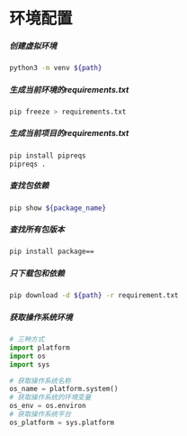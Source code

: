 环境配置
=

##### 创建虚拟环境
```bash
python3 -m venv ${path}
```

##### 生成当前环境的requirements.txt
```bash
pip freeze > requirements.txt
```

##### 生成当前项目的requirements.txt
```bash
pip install pipreqs
pipreqs .
```

##### 查找包依赖
```bash
pip show ${package_name}
```

##### 查找所有包版本
```bash
pip install package==
```

##### 只下载包和依赖
```bash
pip download -d ${path} -r requirement.txt
```

##### 获取操作系统环境
```python
# 三种方式
import platform
import os
import sys

# 获取操作系统名称
os_name = platform.system()
# 获取操作系统的环境变量
os_env = os.environ
# 获取操作系统平台
os_platform = sys.platform
```
